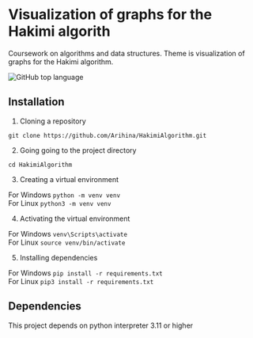 # Visualization of graphs for the Hakimi algorith

Coursework on algorithms and data structures.
Theme is visualization of graphs for the Hakimi algorithm.

![GitHub top language](https://img.shields.io/badge/language-python-blue)

## Installation

1. Cloning a repository

```git clone https://github.com/Arihina/HakimiAlgorithm.git```

2. Going going to the project directory

```cd HakimiAlgorithm```

3. Creating a virtual environment

For Windows ```python -m venv venv```  
For Linux ```python3 -m venv venv```  

4. Activating the virtual environment

For Windows ```venv\Scripts\activate```  
For Linux ```source venv/bin/activate```  

5. Installing dependencies

For Windows ```pip install -r requirements.txt```  
For Linux ```pip3 install -r requirements.txt```  

## Dependencies

This project depends on python interpreter 3.11 or higher
